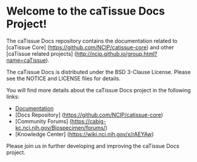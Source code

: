 Welcome to the caTissue Docs Project!
=====================================

The caTissue Docs repository contains the documentation related to [caTissue Core] (https://github.com/NCIP/catissue-core)
and other [caTissue related projects] (http://ncip.github.io/group.html?name=caTissue).

The caTissue Docs is distributed under the BSD 3-Clause License.
Please see the NOTICE and LICENSE files for details.

You will find more details about the caTissue Docs project in the following links:
 * [Documentation](https://wiki.nci.nih.gov/x/uJT9AQ)
 * [Docs Repository] (https://github.com/NCIP/catissue-core)
 * [Community Forums] (https://cabig-kc.nci.nih.gov/Biospecimen/forums/)
 * [Knowledge Center] (https://wiki.nci.nih.gov/x/rAEYAw)

Please join us in further developing and improving the caTissue Docs project.

